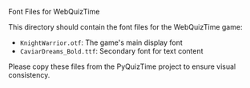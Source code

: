  Font Files for WebQuizTime

This directory should contain the font files for the WebQuizTime game:

- `KnightWarrior.otf`: The game's main display font
- `CaviarDreams_Bold.ttf`: Secondary font for text content

Please copy these files from the PyQuizTime project to ensure visual consistency.
